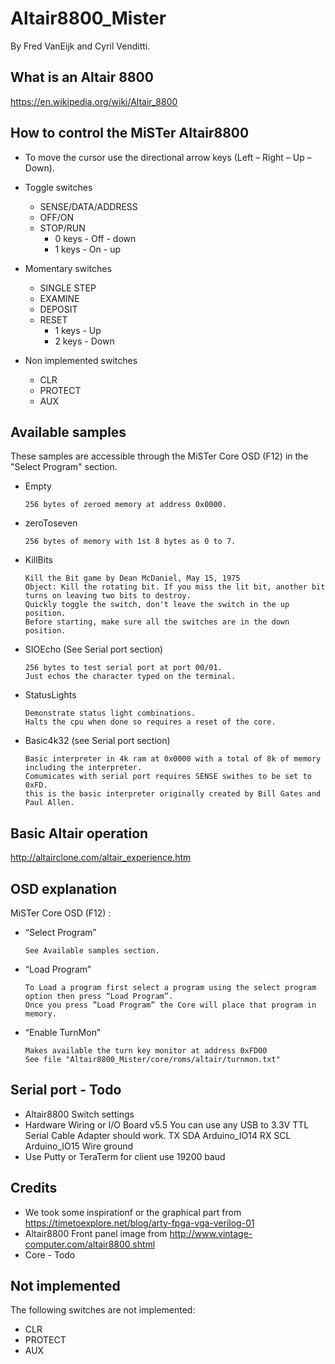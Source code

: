 Altair8800_Mister
=================
By Fred VanEijk and Cyril Venditti.

## What is an Altair 8800
https://en.wikipedia.org/wiki/Altair_8800

## How to control the MiSTer Altair8800
- To move the cursor use the directional arrow keys (Left – Right – Up – Down).

- Toggle switches
  - SENSE/DATA/ADDRESS
  - OFF/ON
  - STOP/RUN
    - 0 keys - Off - down
    - 1 keys - On - up

- Momentary switches
  - SINGLE STEP
  - EXAMINE
  - DEPOSIT
  - RESET
    - 1 keys - Up
    - 2 keys - Down

- Non implemented switches
  - CLR
  - PROTECT
  - AUX

## Available samples 
These samples are accessible through the MiSTer Core OSD (F12) in the "Select Program" section. 

- Empty

      256 bytes of zeroed memory at address 0x0000.

- zeroToseven

      256 bytes of memory with 1st 8 bytes as 0 to 7.
          
- KillBits

      Kill the Bit game by Dean McDaniel, May 15, 1975
      Object: Kill the rotating bit. If you miss the lit bit, another bit turns on leaving two bits to destroy. 
      Quickly toggle the switch, don't leave the switch in the up position. 
      Before starting, make sure all the switches are in the down position.
       
- SIOEcho (See Serial port section)

      256 bytes to test serial port at port 00/01.
      Just echos the character typed on the terminal.
  
- StatusLights

      Demonstrate status light combinations.
      Halts the cpu when done so requires a reset of the core.

- Basic4k32 (see Serial port section)

      Basic interpreter in 4k ram at 0x0000 with a total of 8k of memory including the interpreter.
      Comumicates with serial port requires SENSE swithes to be set to 0xFD.
      this is the basic interpreter originally created by Bill Gates and Paul Allen.

## Basic Altair operation
http://altairclone.com/altair_experience.htm

## OSD explanation
MiSTer Core OSD (F12) :

- “Select Program”

      See Available samples section.

- “Load Program”

      To Load a program first select a program using the select program option then press “Load Program”. 
      Once you press ”Load Program” the Core will place that program in memory.

- “Enable TurnMon” 

      Makes available the turn key monitor at address 0xFD00
      See file "Altair8800_Mister/core/roms/altair/turnmon.txt"
  
## Serial port - Todo
- Altair8800 Switch settings
- Hardware Wiring or I/O Board v5.5
	You can use any USB to 3.3V TTL Serial Cable Adapter should work.
	TX  SDA Arduino_IO14
	RX SCL Arduino_IO15
	Wire ground
- Use Putty or TeraTerm for client use 19200 baud

## Credits
  - We took some inspirationf or the graphical part from https://timetoexplore.net/blog/arty-fpga-vga-verilog-01
  - Altair8800 Front panel image from http://www.vintage-computer.com/altair8800.shtml
  - Core - Todo

## Not implemented
The following switches are not implemented:
   - CLR
   - PROTECT
   - AUX
